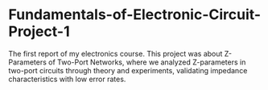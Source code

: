 # Fundamentals-of-Electronic-Circuit-Project-1
The first report of my electronics course. This project was about Z-Parameters of Two-Port Networks, where we analyzed Z-parameters in two-port circuits through theory and experiments, validating impedance characteristics with low error rates.
